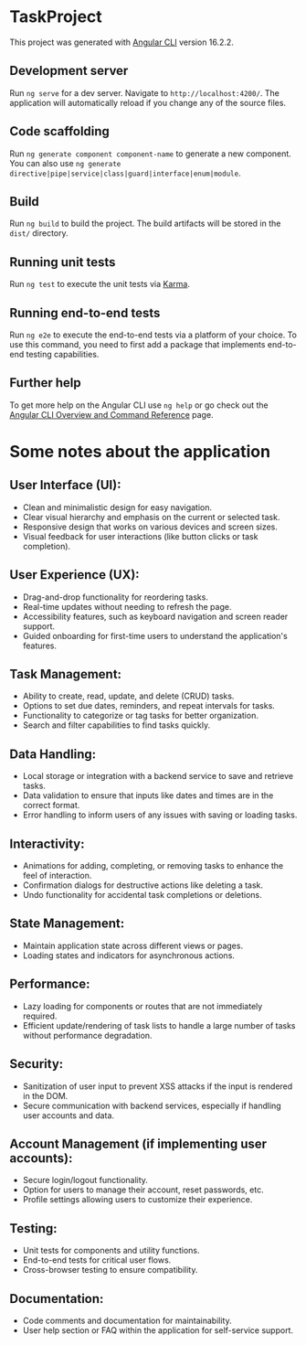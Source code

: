 # TaskProject

This project was generated with [Angular CLI](https://github.com/angular/angular-cli) version 16.2.2.

## Development server

Run `ng serve` for a dev server. Navigate to `http://localhost:4200/`. The application will automatically reload if you change any of the source files.

## Code scaffolding

Run `ng generate component component-name` to generate a new component. You can also use `ng generate directive|pipe|service|class|guard|interface|enum|module`.

## Build

Run `ng build` to build the project. The build artifacts will be stored in the `dist/` directory.

## Running unit tests

Run `ng test` to execute the unit tests via [Karma](https://karma-runner.github.io).

## Running end-to-end tests

Run `ng e2e` to execute the end-to-end tests via a platform of your choice. To use this command, you need to first add a package that implements end-to-end testing capabilities.

## Further help

To get more help on the Angular CLI use `ng help` or go check out the [Angular CLI Overview and Command Reference](https://angular.io/cli) page.

# Some notes about the application
## User Interface (UI):
- Clean and minimalistic design for easy navigation.
- Clear visual hierarchy and emphasis on the current or selected task.
- Responsive design that works on various devices and screen sizes.
- Visual feedback for user interactions (like button clicks or task completion).
## User Experience (UX):
- Drag-and-drop functionality for reordering tasks.
- Real-time updates without needing to refresh the page.
- Accessibility features, such as keyboard navigation and screen reader support.
- Guided onboarding for first-time users to understand the application's features.
## Task Management:
- Ability to create, read, update, and delete (CRUD) tasks.
- Options to set due dates, reminders, and repeat intervals for tasks.
- Functionality to categorize or tag tasks for better organization.
- Search and filter capabilities to find tasks quickly.
## Data Handling:
- Local storage or integration with a backend service to save and retrieve tasks.
- Data validation to ensure that inputs like dates and times are in the correct format.
- Error handling to inform users of any issues with saving or loading tasks.
## Interactivity:
- Animations for adding, completing, or removing tasks to enhance the feel of interaction.
- Confirmation dialogs for destructive actions like deleting a task.
- Undo functionality for accidental task completions or deletions.
## State Management:
- Maintain application state across different views or pages.
- Loading states and indicators for asynchronous actions.
## Performance:
- Lazy loading for components or routes that are not immediately required.
- Efficient update/rendering of task lists to handle a large number of tasks without performance degradation.
## Security:
- Sanitization of user input to prevent XSS attacks if the input is rendered in the DOM.
- Secure communication with backend services, especially if handling user accounts and data.
## Account Management (if implementing user accounts):
- Secure login/logout functionality.
- Option for users to manage their account, reset passwords, etc.
- Profile settings allowing users to customize their experience.
## Testing:
- Unit tests for components and utility functions.
- End-to-end tests for critical user flows.
- Cross-browser testing to ensure compatibility.
## Documentation:
- Code comments and documentation for maintainability.
- User help section or FAQ within the application for self-service support.
